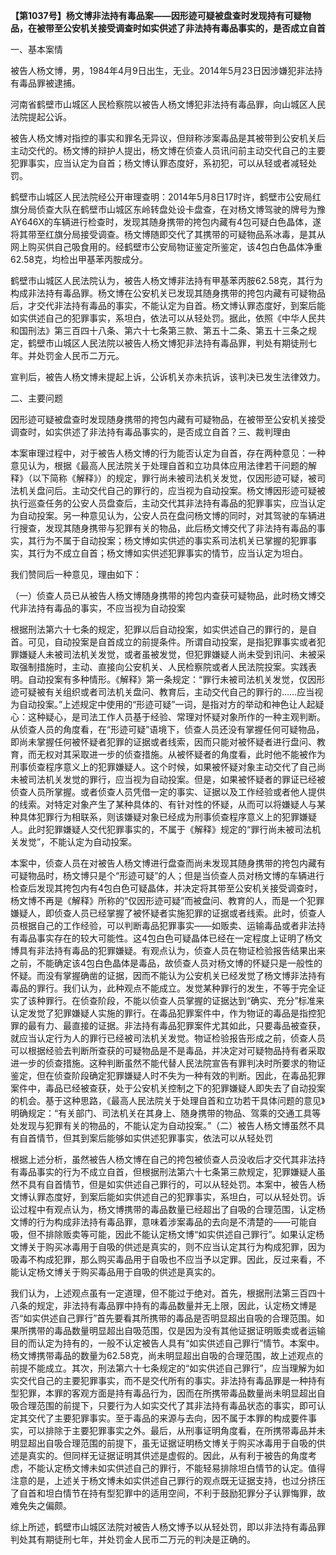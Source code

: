 **【第1037号】杨文博非法持有毒品案——因形迹可疑被盘查时发现持有可疑物品，在被带至公安机关接受调查时如实供述了非法持有毒品事实的，是否成立自首**

一、基本案情

被告人杨文博，男，1984年4月9日出生，无业。2014年5月23日因涉嫌犯非法持有毒品罪被逮捕。

河南省鹤壁市山城区人民检察院以被告人杨文博犯非法持有毒品罪，向山城区人民法院提起公诉。

被告人杨文博对指控的事实和罪名无异议，但辩称涉案毒品是其被带到公安机关后主动交代的。杨文博的辩护人提出，杨文博在侦查人员讯问前主动交代自己的主要犯罪事实，应当认定为自首；杨文博认罪态度好，系初犯，可以从轻或者减轻处罚。

鹤壁市山城区人民法院经公开审理查明：2014年5月8日17时许，鹤壁市公安局红旗分局侦查大队在鹤壁市山城区东岭转盘处设卡盘查，在对杨文博驾驶的牌号为豫AY646X的车辆进行检查时，发现其随身携带的挎包内藏有4包可疑白色晶体，遂将其带至红旗分局接受调查。杨文博随即交代了其携带的可疑物品系冰毒，是其从网上购买供自己吸食用的。经鹤壁市公安局物证鉴定所鉴定，该4包白色晶体净重62.58克，均检出甲基苯丙胺成分。

鹤壁市山城区人民法院认为，被告人杨文博非法持有甲基苯丙胺62.58克，其行为构成非法持有毒品罪。杨文博在公安机关已发现其随身携带的挎包内藏有可疑物品后，才交代非法持有毒品的事实，不能认定为自首。杨文博认罪态度好，到案后能如实供述自己的犯罪事实，系坦白，依法可以从轻处罚。据此，依照《中华人民共和国刑法》第三百四十八条、第六十七条第三款、第五十二条、第五十三条之规定，鹤壁市山城区人民法院以被告人杨文博犯非法持有毒品罪，判处有期徒刑七年。并处罚金人民币二万元。

宣判后，被告人杨文博未提起上诉，公诉机关亦未抗诉，该判决已发生法律效力。

二、主要问题

因形迹可疑被盘查时发现随身携带的挎包内藏有可疑物品，在被带至公安机关接受调查时，如实供述了非法持有毒品事实的，是否成立自首？三、裁判理由

本案审理过程中，对于被告人杨文博的行为能否认定为自首，存在两种意见：一种意见认为，根据《最高人民法院关于处理自首和立功具体应用法律若干问题的解释》（以下简称《解释》）的规定，罪行尚未被司法机关发觉，仅因形迹可疑，被司法机关盘问后。主动交代自己的罪行的，应当视为自动投案。杨文博因形迹可疑被执行巡查任务的公安人员盘查后，主动交代其非法持有毒品的犯罪事实，应当认定为自动投案。另一种意见认为，公安人员在盘问杨文博的同时，对其驾驶的车辆进行搜查，发现其随身携带与犯罪有关的物品，此后杨文博交代了非法持有毒品的事实，其行为不属于自动投案；杨文博如实供述的事实系司法机关已掌握的犯罪事实，其行为不成立自首；杨文博如实供述犯罪事实的情节，应当认定为坦白。

我们赞同后一种意见，理由如下：

（一）侦查人员已从被告人杨文博随身携带的挎包内查获可疑物品，此时杨文博交代非法持有毒品的事实，不应当视为自动投案

根据刑法第六十七条的规定，犯罪以后自动投案，如实供述自己的罪行的，是自首。可见，自动投案是自首成立的前提条件。所谓自动投案，是指犯罪事实或者犯罪嫌疑人未被司法机关发觉，或者虽被发觉，但犯罪嫌疑人尚未受到讯问、未被采取强制措施时，主动、直接向公安机关、人民检察院或者人民法院投案。实践表明。自动投案有多种情形。《解释》第一条规定：“罪行未被司法机关发觉，仅因形迹可疑被有关组织或者司法机关盘问、教育后，主动交代自己的罪行的……应当视为自动投案。”上述规定中使用的“形迹可疑”一词，是指对方的举动和神色让人起疑心：这种疑心，是司法工作人员基于经验、常理对怀疑对象所作的一种主观判断。从侦查人员的角度看，在“形迹可疑”语境下，侦查人员还没有掌握任何可疑物品，即尚未掌握任何被怀疑者犯罪的证据或者线索，因而只能对被怀疑者进行盘问、教育，而无权对其采取进一步的侦查措施。从被怀疑者的角度看，此时他不能被作为刑事侦查程序意义上的犯罪嫌疑人。这个时候，如果被怀疑对象主动交代了自己尚未被司法机关发觉的罪行，应当视为自动投案。但是，如果被怀疑者的罪证已经被侦查人员所掌握。或者侦查人员凭借一定的事实、证据以及工作经验或者他人提供的线索。对特定对象产生了某种具体的、有针对性的怀疑，从而可以将嫌疑人与某种具体犯罪行为相联系，则该嫌疑对象已经成为刑事侦查程序意义上的犯罪嫌疑人。此时犯罪嫌疑人交代犯罪事实的，不属于《解释》规定的“罪行尚未被司法机关发觉”，不能认定为自动投案。

本案中，侦查人员在对被告人杨文博进行盘查而尚未发现其随身携带的挎包内藏有可疑物品时，杨文博只是个“形迹可疑”的人；但是当侦查人员对杨文博的车辆进行检查后发现其挎包内有4包白色可疑晶体，并决定将其带至公安机关接受调查时，杨文博不再是《解释》所称的“仅因形迹可疑”而被盘问、教育的人，而是一个犯罪嫌疑人，即侦查人员已经掌握了被怀疑者实施犯罪的证据或者线索。此时，侦查人员根据自己的工作经验，可以判断毒品犯罪事实——如贩卖、运输毒品或者非法持有毒品事实存在的较大可能性。这4包白色可疑晶体已经在一定程度上证明了杨文博具有非法持有毒品的犯罪嫌疑。有观点认为，侦查人员在物证检验报告结果出来之前，不能确定该4包白色晶体是毒品，故侦查人员对杨文博的怀疑只是一般性的怀疑。而没有掌握确凿的证据，因而不能认为公安机关已经发觉了杨文博非法持有毒品的罪行。我们认为，此种观点不能成立。发觉某种罪行的发生，不等于完全证实了该种罪行。在侦查阶段，不能以侦查人员掌握的证据达到“确实、充分”标准来认定发觉了犯罪嫌疑人实施的罪行。在毒品犯罪案件中，作为物证的毒品是指控犯罪的最有力、最直接的证据。非法持有毒品犯罪案件尤其如此，只要毒品被查获，就应当认定行为人的罪行已经被司法机关发觉。物证检验报告形成之前，侦查人员可以根据经验去判断所查获的可疑物品是不是毒品，并决定对可疑物品持有者采取进一步的侦查措施。这种判断虽然不能代替人民法院宣告有罪判决时所要求的物证鉴定，但在侦查阶段确定犯罪嫌疑人时不失为一种有效的判断。因此，在毒品犯罪案件中，毒品已经被查获，处于公安机关控制之下的犯罪嫌疑人即失去了自动投案的机会。基于这种思路，《最高人民法院关于处理自首和立功若干具体问题的意见》明确规定：“有关部门、司法机关在其身上、随身携带的物品、驾乘的交通工具等处发现与犯罪有关的物品的，不能认定为自动投案。”（二）被告人杨文博虽然不具有自首情节，但其到案后能够如实供述犯罪事实，依法可以从轻处罚

根据上述分析，虽然被告人杨文博在自己的挎包被侦查人员没收后才交代其非法持有毒品事实的行为不成立自首，但根据刑法第六十七条第三款规定，犯罪嫌疑人虽然不具有自首情节，但是如实供述自己罪行的，可以从轻处罚。本案中，被告人杨文博认罪态度好，到案后能如实供述自己的犯罪事实，系坦白，可以从轻处罚。诉讼过程中有观点认为，杨文博携带的毒品数量已经超出了自吸的合理范围，认定杨文博的行为构成非法持有毒品罪，意味着涉案毒品的去向是不清楚的——可能自吸，但不排除贩卖等可能，因此不能认定杨文博“如实供述自己罪行”。如果认定杨文博关于购买冰毒用于自吸的供述是真实的，则不应当认定其行为构成犯罪，因为吸毒不构成犯罪，那么购买毒品用于自吸也不应当予以定罪。因此，反过来看，不能认定杨文博关于购买毒品用于自吸的供述是真实的。

我们认为，上述观点虽有一定道理，但不能过于绝对。首先，根据刑法第三百四十八条的规定，非法持有毒品罪中持有的毒品数量并无上限，因此，认定杨文博是否“如实供述自己罪行”首先要看其所携带的毒品是否明显超出自吸的合理范围。如果所携带的毒品数量明显超出自吸范围，仅是因为没有其他证据证明贩卖或者运输目的而认定为持有的，一般不认定被告人具有“如实供述自己罪行”情节。本案中。杨文博携带毒品的数量为62.58克，尚未明显超出自吸的合理范围，故上述观点的前提不能成立。其次，刑法第六十七条规定的“如实供述自己罪行”，应当理解为如实交代自己的主要犯罪事实，而不是交代所有的事实。非法持有毒品罪是一种持有型犯罪，本罪的客观方面是持有毒品行为，因而在所携带毒品数量尚未明显超出自吸合理范围的前提下，只要行为人如实交代了其非法持有毒品状态的事实，即可认定其交代了主要犯罪事实。至于毒品的来源与去向，因不属于本罪的构成要件事实，可以排除于主要犯罪事实之外。最后，从刑事证明角度看，在所携带毒品并未明显超出自吸合理范围的前提下，虽无证据证明杨文博关于购买冰毒用于自吸的供述是真实的。但同样无证据证明其供述是虚假的。因此，从有利于被告的角度考虑，不能认定杨文博未如实供述自己的罪行，不能轻易排除坦白情节的认定。值得注意的是，上述关于杨文博未如实供述自己罪行的观点既无证据支持，也过分挤压了自首和坦白情节在持有型犯罪中的适用空间，不利于鼓励犯罪分子认罪悔罪，故难免失之偏颇。

综上所述，鹤壁市山城区法院对被告人杨文博予以从轻处罚，即以非法持有毒品罪判处其有期徒刑七年，并处罚金人民币二万元的判决是正确的。